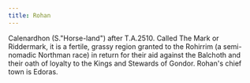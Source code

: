 ```yaml
---
title: Rohan
---
```


Calenardhon (S."Horse-land") after T.A.2510. Called The Mark or
Riddermark, it is a fertile, grassy region granted to the Rohirrim (a
semi-nomadic Northman race) in return for their aid against the Balchoth
and their oath of loyalty to the Kings and Stewards of Gondor. Rohan's
chief town is Edoras.